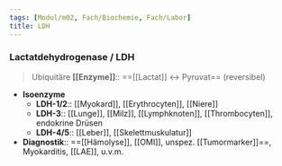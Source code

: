 ```yaml
---
tags: [Modul/m02, Fach/Biochemie, Fach/Labor]
title: LDH
---
```

### Lactatdehydrogenase / LDH
> Ubiquitäre **[[Enzyme]]**:: ==[[Lactat]] ↔ Pyruvat== (reversibel)
- **Isoenzyme**
	- **LDH-1/2**:: [[Myokard]], [[Erythrocyten]], [[Niere]]
	- **LDH-3**:: [[Lunge]], [[Milz]], [[Lymphknoten]], [[Thrombocyten]], endokrine Drüsen
	- **LDH-4/5**:: [[Leber]], [[Skelettmuskulatur]]
- **Diagnostik**:: ==[[Hämolyse]], [[OMI]], unspez. [[Tumormarker]]==, Myokarditis, [[LAE]], u.v.m.